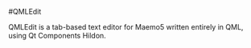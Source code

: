 #QMLEdit

QMLEdit is a tab-based text editor for Maemo5 written entirely in QML, using Qt Components Hildon.
